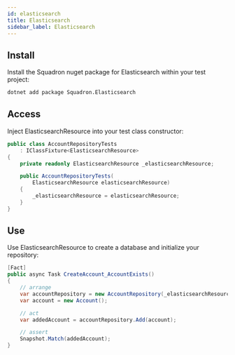 ```yaml
---
id: elasticsearch
title: Elasticsearch
sidebar_label: Elasticsearch
---
```


## Install

Install the Squadron nuget package for Elasticsearch within your test project:

```bash
dotnet add package Squadron.Elasticsearch
```

## Access

Inject ElasticsearchResource into your test class constructor:

```csharp
public class AccountRepositoryTests
    : IClassFixture<ElasticsearchResource>
{
    private readonly ElasticsearchResource _elasticsearchResource;

    public AccountRepositoryTests(
        ElasticsearchResource elasticsearchResource)
    {
        _elasticsearchResource = elasticsearchResource;
    }
}
```

## Use

Use ElasticsearchResource to create a database and initialize your repository:

```csharp
[Fact]
public async Task CreateAccount_AccountExists()
{
    // arrange
    var accountRepository = new AccountRepository(_elasticsearchResource.Client);
    var account = new Account();

    // act
    var addedAccount = accountRepository.Add(account);

    // assert
    Snapshot.Match(addedAccount);
}
```
